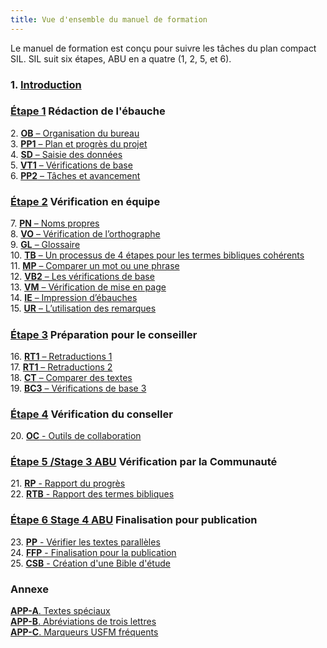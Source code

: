 ```yaml
---
title: Vue d'ensemble du manuel de formation
---
```


Le manuel de formation est conçu pour suivre les tâches du plan compact SIL. SIL suit six étapes, ABU en a quatre (1, 2, 5, et 6).


### 1\. [Introduction](1.Intro.md)  

### [Étape 1](02-Stage-1/00-Stage-1.md) Rédaction de l'ébauche
2\. [**OB** – Organisation du bureau](02-Stage-1/2.OD.md)  
3\. [**PP1** – Plan et progrès du projet](02-Stage-1/3.PP1.md)  
4\. [**SD** – Saisie des données](02-Stage-1/4.KD.md)  
5\. [**VT1** – Vérifications de base](02-Stage-1/5.BC1.md)  
6\. [**PP2** – Tâches et avancement](02-Stage-1/6.PP2.md)

### [Étape 2](03-Stage-2/00-Stage-2.md) Vérification en équipe  
7\.  [**PN** – Noms propres](03-Stage-2/7.PN.md)  
8\.  [**VO** – Vérification de l’orthographe](03-Stage-2/8.SP.md)  
9\.  [**GL** – Glossaire](03-Stage-2/9.GL.md)  
10\.  [**TB** – Un processus de 4 étapes pour les termes bibliques cohérents](03-Stage-2/10.BT.md)  
 11\. [**MP** – Comparer un mot ou une phrase](03-Stage-2/11.MP.md)  
 12\.  [**VB2** – Les vérifications de base](03-Stage-2/12.BC2.md)  
 13\.  [**VM** – Vérification de mise en page](03-Stage-2/13.FC.md)  
 14\.  [**IE** – Impression d’ébauches](03-Stage-2/14.PD.md)  
 15\.  [**UR** – L’utilisation des remarques](03-Stage-2/15.UN.md)  

#####  

### [Étape 3](04-Stage-3/00-Stage-3.md) Préparation pour le conseiller  
 16\. [**RT1** – Retraductions 1](04-Stage-3/16.BT1.md)  
 17\.  [**RT1** – Retraductions 2](04-Stage-3/17.BT2.md)  
 18\.  [**CT** – Comparer des textes](04-Stage-3/18.CT.md)  
 19\.  [**BC3** – Vérifications de base 3](04-Stage-3/19.BC3.md)


### [Étape 4](05-Stage-4/00-Stage-4.md) Vérification du conseller
  20\. [**OC** - Outils de collaboration](05-Stage-4/20.Collaboration-tools.md)


### [Étape 5 /Stage 3 ABU](06-Stage-5/00-Stage-5.md) Vérification par la Communauté
 21\.  [**RP** - Rapport du progrès](06-Stage-5/21.PPR.md)  
 22\.  [**RTB** - Rapport des termes bibliques](06-Stage-5/22.BTR.md)  

### [Étape 6 Stage 4 ABU](07-Stage-6/00-Stage-6.md)  Finalisation pour publication  
 23\.  [**PP** - Vérifier les textes parallèles](07-Stage-6/23.PP.md)  
 24\.  [**FFP** - Finalisation pour la publication](07-Stage-6/24.FFP.md)  
 25\.  [**CSB** - Création d'une Bible d'étude](07-Stage-6/25.StudyBibles.md)  

### Annexe
[**APP-A**. Textes spéciaux](08-Appendix/A.st.md)  
[**APP-B**. Abréviations de trois lettres](08-Appendix/B.3l.md)  
[**APP-C**. Marqueurs USFM fréquents](08-Appendix/C.USFM.md)